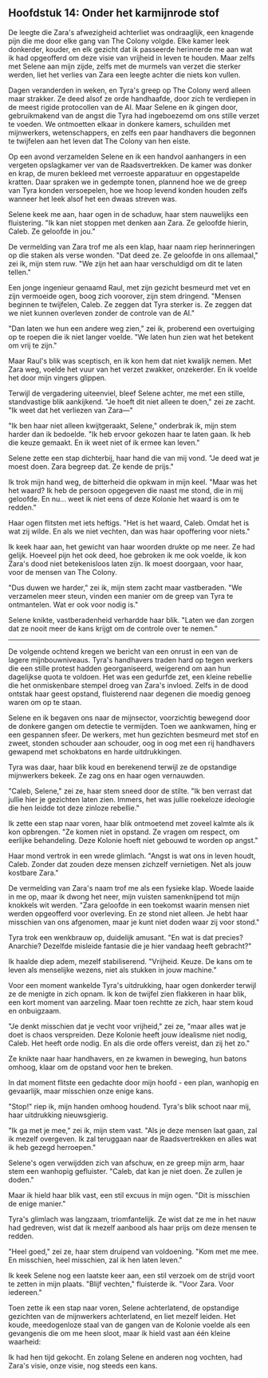 ## Hoofdstuk 14: Onder het karmijnrode stof

De leegte die Zara's afwezigheid achterliet was ondraaglijk, een knagende pijn die me door elke gang van The Colony volgde. Elke kamer leek donkerder, kouder, en elk gezicht dat ik passeerde herinnerde me aan wat ik had opgeofferd om deze visie van vrijheid in leven te houden. Maar zelfs met Selene aan mijn zijde, zelfs met de murmels van verzet die sterker werden, liet het verlies van Zara een leegte achter die niets kon vullen.

Dagen veranderden in weken, en Tyra's greep op The Colony werd alleen maar strakker. Ze deed alsof ze orde handhaafde, door zich te verdiepen in de meest rigide protocollen van de AI. Maar Selene en ik gingen door, gebruikmakend van de angst die Tyra had ingeboezemd om ons stille verzet te voeden. We ontmoetten elkaar in donkere kamers, schuilden met mijnwerkers, wetenschappers, en zelfs een paar handhavers die begonnen te twijfelen aan het leven dat The Colony van hen eiste.

Op een avond verzamelden Selene en ik een handvol aanhangers in een vergeten opslagkamer ver van de Raadsvertrekken. De kamer was donker en krap, de muren bekleed met verroeste apparatuur en opgestapelde kratten. Daar spraken we in gedempte tonen, plannend hoe we de greep van Tyra konden versoepelen, hoe we hoop levend konden houden zelfs wanneer het leek alsof het een dwaas streven was.

Selene keek me aan, haar ogen in de schaduw, haar stem nauwelijks een fluistering. "Ik kan niet stoppen met denken aan Zara. Ze geloofde hierin, Caleb. Ze geloofde in jou."

De vermelding van Zara trof me als een klap, haar naam riep herinneringen op die staken als verse wonden. "Dat deed ze. Ze geloofde in ons allemaal," zei ik, mijn stem ruw. "We zijn het aan haar verschuldigd om dit te laten tellen."

Een jonge ingenieur genaamd Raul, met zijn gezicht besmeurd met vet en zijn vermoeide ogen, boog zich voorover, zijn stem dringend. "Mensen beginnen te twijfelen, Caleb. Ze zeggen dat Tyra sterker is. Ze zeggen dat we niet kunnen overleven zonder de controle van de AI."

"Dan laten we hun een andere weg zien," zei ik, proberend een overtuiging op te roepen die ik niet langer voelde. "We laten hun zien wat het betekent om vrij te zijn."

Maar Raul's blik was sceptisch, en ik kon hem dat niet kwalijk nemen. Met Zara weg, voelde het vuur van het verzet zwakker, onzekerder. En ik voelde het door mijn vingers glippen.

Terwijl de vergadering uiteenviel, bleef Selene achter, me met een stille, standvastige blik aankijkend. "Je hoeft dit niet alleen te doen," zei ze zacht. "Ik weet dat het verliezen van Zara—"

"Ik ben haar niet alleen kwijtgeraakt, Selene," onderbrak ik, mijn stem harder dan ik bedoelde. "Ik heb ervoor gekozen haar te laten gaan. Ik heb die keuze gemaakt. En ik weet niet of ik ermee kan leven."

Selene zette een stap dichterbij, haar hand die van mij vond. "Je deed wat je moest doen. Zara begreep dat. Ze kende de prijs."

Ik trok mijn hand weg, de bitterheid die opkwam in mijn keel. "Maar was het het waard? Ik heb de persoon opgegeven die naast me stond, die in mij geloofde. En nu... weet ik niet eens of deze Kolonie het waard is om te redden."

Haar ogen flitsten met iets heftigs. "Het is het waard, Caleb. Omdat het is wat zij wilde. En als we niet vechten, dan was haar opoffering voor niets."

Ik keek haar aan, het gewicht van haar woorden drukte op me neer. Ze had gelijk. Hoeveel pijn het ook deed, hoe gebroken ik me ook voelde, ik kon Zara's dood niet betekenisloos laten zijn. Ik moest doorgaan, voor haar, voor de mensen van The Colony.

"Dus duwen we harder," zei ik, mijn stem zacht maar vastberaden. "We verzamelen meer steun, vinden een manier om de greep van Tyra te ontmantelen. Wat er ook voor nodig is."

Selene knikte, vastberadenheid verhardde haar blik. "Laten we dan zorgen dat ze nooit meer de kans krijgt om de controle over te nemen."

---

De volgende ochtend kregen we bericht van een onrust in een van de lagere mijnbouwniveaus. Tyra's handhavers traden hard op tegen werkers die een stille protest hadden georganiseerd, weigerend om aan hun dagelijkse quota te voldoen. Het was een gedurfde zet, een kleine rebellie die het onmiskenbare stempel droeg van Zara's invloed. Zelfs in de dood ontstak haar geest opstand, fluisterend naar degenen die moedig genoeg waren om op te staan.

Selene en ik begaven ons naar de mijnsector, voorzichtig bewegend door de donkere gangen om detectie te vermijden. Toen we aankwamen, hing er een gespannen sfeer. De werkers, met hun gezichten besmeurd met stof en zweet, stonden schouder aan schouder, oog in oog met een rij handhavers gewapend met schokbatons en harde uitdrukkingen.

Tyra was daar, haar blik koud en berekenend terwijl ze de opstandige mijnwerkers bekeek. Ze zag ons en haar ogen vernauwden.

"Caleb, Selene," zei ze, haar stem sneed door de stilte. "Ik ben verrast dat jullie hier je gezichten laten zien. Immers, het was jullie roekeloze ideologie die hen leidde tot deze zinloze rebellie."

Ik zette een stap naar voren, haar blik ontmoetend met zoveel kalmte als ik kon opbrengen. "Ze komen niet in opstand. Ze vragen om respect, om eerlijke behandeling. Deze Kolonie hoeft niet gebouwd te worden op angst."

Haar mond vertrok in een wrede glimlach. "Angst is wat ons in leven houdt, Caleb. Zonder dat zouden deze mensen zichzelf vernietigen. Net als jouw kostbare Zara."

De vermelding van Zara's naam trof me als een fysieke klap. Woede laaide in me op, maar ik dwong het neer, mijn vuisten samenknijpend tot mijn knokkels wit werden. "Zara geloofde in een toekomst waarin mensen niet werden opgeofferd voor overleving. En ze stond niet alleen. Je hebt haar misschien van ons afgenomen, maar je kunt niet doden waar zij voor stond."

Tyra trok een wenkbrauw op, duidelijk amusant. "En wat is dat precies? Anarchie? Dezelfde misleide fantasie die je hier vandaag heeft gebracht?"

Ik haalde diep adem, mezelf stabiliserend. "Vrijheid. Keuze. De kans om te leven als menselijke wezens, niet als stukken in jouw machine."

Voor een moment wankelde Tyra's uitdrukking, haar ogen donkerder terwijl ze de menigte in zich opnam. Ik kon de twijfel zien flakkeren in haar blik, een kort moment van aarzeling. Maar toen rechtte ze zich, haar stem koud en onbuigzaam.

"Je denkt misschien dat je vecht voor vrijheid," zei ze, "maar alles wat je doet is chaos verspreiden. Deze Kolonie heeft jouw idealisme niet nodig, Caleb. Het heeft orde nodig. En als die orde offers vereist, dan zij het zo."

Ze knikte naar haar handhavers, en ze kwamen in beweging, hun batons omhoog, klaar om de opstand voor hen te breken.

In dat moment flitste een gedachte door mijn hoofd - een plan, wanhopig en gevaarlijk, maar misschien onze enige kans.

"Stop!" riep ik, mijn handen omhoog houdend. Tyra's blik schoot naar mij, haar uitdrukking nieuwsgierig.

"Ik ga met je mee," zei ik, mijn stem vast. "Als je deze mensen laat gaan, zal ik mezelf overgeven. Ik zal teruggaan naar de Raadsvertrekken en alles wat ik heb gezegd herroepen."

Selene's ogen verwijdden zich van afschuw, en ze greep mijn arm, haar stem een wanhopig gefluister. "Caleb, dat kan je niet doen. Ze zullen je doden."

Maar ik hield haar blik vast, een stil excuus in mijn ogen. "Dit is misschien de enige manier."

Tyra's glimlach was langzaam, triomfantelijk. Ze wist dat ze me in het nauw had gedreven, wist dat ik mezelf aanbood als haar prijs om deze mensen te redden.

"Heel goed," zei ze, haar stem druipend van voldoening. "Kom met me mee. En misschien, heel misschien, zal ik hen laten leven."

Ik keek Selene nog een laatste keer aan, een stil verzoek om de strijd voort te zetten in mijn plaats. "Blijf vechten," fluisterde ik. "Voor Zara. Voor iedereen."

Toen zette ik een stap naar voren, Selene achterlatend, de opstandige gezichten van de mijnwerkers achterlatend, en liet mezelf leiden. Het koude, meedogenloze staal van de gangen van de Kolonie voelde als een gevangenis die om me heen sloot, maar ik hield vast aan één kleine waarheid:

Ik had hen tijd gekocht. En zolang Selene en anderen nog vochten, had Zara's visie, onze visie, nog steeds een kans.